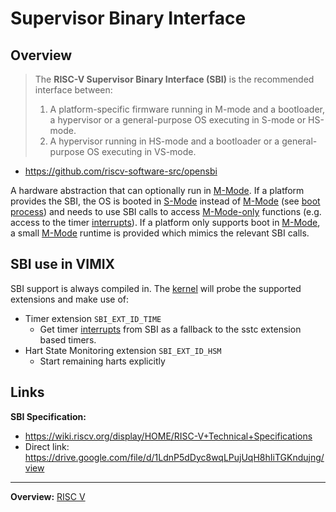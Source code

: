 # Supervisor Binary Interface

## Overview

> The **RISC-V Supervisor Binary Interface (SBI)** is the recommended interface between:
> 
> 1. A platform-specific firmware running in M-mode and a bootloader, a hypervisor or a general-purpose OS executing in S-mode or HS-mode.
> 2. A hypervisor running in HS-mode and a bootloader or a general-purpose OS executing in VS-mode.
- https://github.com/riscv-software-src/opensbi

A hardware abstraction that can optionally run in [M-Mode](M-mode.md). If a platform provides the SBI, the OS is booted in [S-Mode](S-mode.md) instead of [M-Mode](M-mode.md) (see [boot process](../kernel/overview/boot_process.md)) and needs to use SBI calls to access [M-Mode-only](M-mode.md) functions (e.g. access to the timer [interrupts](../kernel/interrupts/interrupts.md)). If a platform only supports boot in [M-Mode](M-mode.md), a small [M-Mode](M-mode.md) runtime is provided which mimics the relevant SBI calls.


## SBI use in VIMIX

SBI support is always compiled in. The [kernel](../kernel/kernel.md) will probe the supported extensions and make use of:
- Timer extension `SBI_EXT_ID_TIME`
	- Get timer [interrupts](../kernel/interrupts/interrupts.md) from SBI as a fallback to the sstc extension based timers.
- Hart State Monitoring extension `SBI_EXT_ID_HSM`
	- Start remaining harts explicitly


## Links

**SBI Specification:**
- https://wiki.riscv.org/display/HOME/RISC-V+Technical+Specifications
- Direct link: https://drive.google.com/file/d/1LdnP5dDyc8wqLPujUqH8hIiTGKndujng/view


---
**Overview:** [RISC V](RISCV.md)
